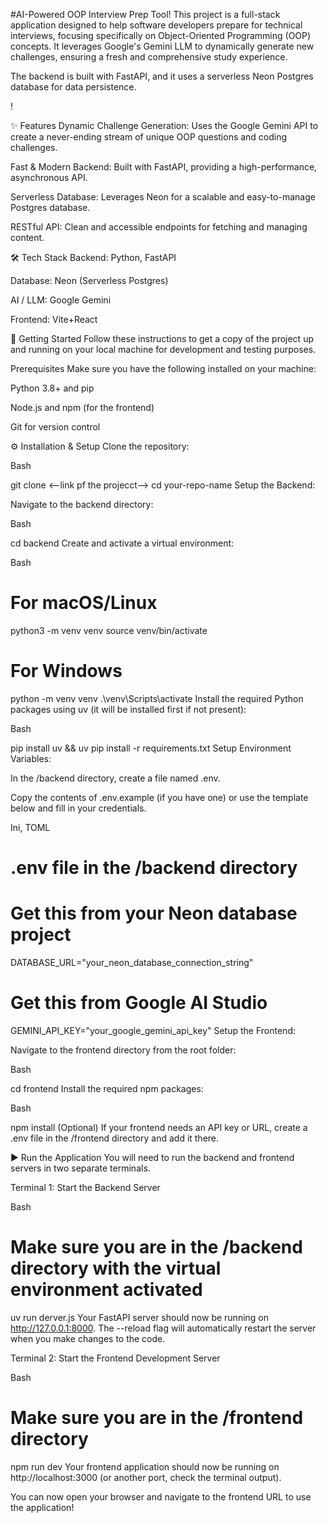 
#AI-Powered OOP Interview Prep Tool!
This project is a full-stack application designed to help software developers prepare for technical interviews, focusing specifically on Object-Oriented Programming (OOP) concepts. It leverages Google's Gemini LLM to dynamically generate new challenges, ensuring a fresh and comprehensive study experience.

The backend is built with FastAPI, and it uses a serverless Neon Postgres database for data persistence.

!

✨ Features
Dynamic Challenge Generation: Uses the Google Gemini API to create a never-ending stream of unique OOP questions and coding challenges.

Fast & Modern Backend: Built with FastAPI, providing a high-performance, asynchronous API.

Serverless Database: Leverages Neon for a scalable and easy-to-manage Postgres database.

RESTful API: Clean and accessible endpoints for fetching and managing content.

🛠️ Tech Stack
Backend: Python, FastAPI

Database: Neon (Serverless Postgres)

AI / LLM: Google Gemini

Frontend: Vite+React

🚀 Getting Started
Follow these instructions to get a copy of the project up and running on your local machine for development and testing purposes.

Prerequisites
Make sure you have the following installed on your machine:

Python 3.8+ and pip

Node.js and npm (for the frontend)

Git for version control

⚙️ Installation & Setup
Clone the repository:

Bash

git clone <--link pf the projecct-->
cd your-repo-name
Setup the Backend:

Navigate to the backend directory:

Bash

cd backend
Create and activate a virtual environment:

Bash

# For macOS/Linux
python3 -m venv venv
source venv/bin/activate

# For Windows
python -m venv venv
.\venv\Scripts\activate
Install the required Python packages using uv (it will be installed first if not present):

Bash

pip install uv && uv pip install -r requirements.txt
Setup Environment Variables:

In the /backend directory, create a file named .env.

Copy the contents of .env.example (if you have one) or use the template below and fill in your credentials.

Ini, TOML

# .env file in the /backend directory

# Get this from your Neon database project
DATABASE_URL="your_neon_database_connection_string"

# Get this from Google AI Studio
GEMINI_API_KEY="your_google_gemini_api_key"
Setup the Frontend:

Navigate to the frontend directory from the root folder:

Bash

cd frontend
Install the required npm packages:

Bash

npm install
(Optional) If your frontend needs an API key or URL, create a .env file in the /frontend directory and add it there.

▶️ Run the Application
You will need to run the backend and frontend servers in two separate terminals.

Terminal 1: Start the Backend Server

Bash

# Make sure you are in the /backend directory with the virtual environment activated
uv run derver.js
Your FastAPI server should now be running on http://127.0.0.1:8000. The --reload flag will automatically restart the server when you make changes to the code.

Terminal 2: Start the Frontend Development Server

Bash

# Make sure you are in the /frontend directory
npm run dev
Your frontend application should now be running on http://localhost:3000 (or another port, check the terminal output).

You can now open your browser and navigate to the frontend URL to use the application!
